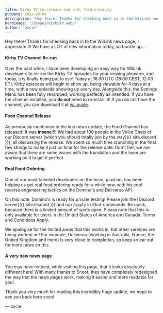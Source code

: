 ```yaml
---
title: Kirby TV re-release and real food ordering
pubDate: 2022-09-04
description: "Hey there! Thanks for checking back in to the WiiLink news page, I appreciate it! We have a LOT of new information today, so buckle up..."
heroImage: "/Images/KirbyTV.webp"
author: "oscie"
---
```


Hey there! Thanks for checking back in to the WiiLink news page, I appreciate it! We have a LOT of new information today, so buckle up...

#### Kirby TV Channel Re-run

Over the past while, I have been developing an easy way for WiiLink developers to re-run the Kirby TV episodes for your viewing pleasure, and today, it is finally being put to use! Today at 16:00 UTC (18:00 CEST, 12:00 ET), Kirby episodes will begin to show up, being viewable for 4 days at a time, with a new episode showing up every day. Alongside this, the Settings Menu has been fully revamped, working perfectly as intended. If you have the channel installed, you **do not** need to re-install it! If you do not have the channel, you can download it at [wii.guide](//wii.guide/kirby-tv).

#### Food Channel Release

As previously mentioned in the last news update, the Food Channel has released! It was **insane**!!!! We had about 100 people in the Voice Chats of our Discord server [which you should totally join by the way]({{ site.discord }}), all discussing the release. We spent so much time crunching in the final few strings to make it just on time for the release date. Don't fret, we are aware that there are some issues with the translation and the team are working on it to get it perfect.

#### Real Food Ordering

One of our most talented developers on the team, giustino, has been helping us get real food ordering ready for a while now, with his cool reverse engeneering tactics on the Domino's and Deliveroo API.

On this note, Domino's is ready for private testing! Please join the [Discord server]({{ site.discord }}) and run `/apply` in #bot-commands. Be quick, because there is a limited amount of spots open. Please note that this is only available for users in the United States of America and Canada. Terms and Conditions Apply.

We apologise for the limited areas that this works in, but other services are being worked on! For example, Deliveroo (working in Australia, France, the United Kingdom and more) is very close to completion, so keep an ear out for more news on this.

#### A very new news page

You may have noticed, while visiting this page, that it looks absolutely different here! With many thanks to Snoot, they have completely redesigned the way that the news pages work, making it easier and more readable for you!

Thank you very much for reading this incredibly huge update, we hope to see you back here soon!

&mdash; oscie
